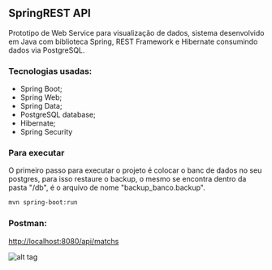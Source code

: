 ## SpringREST API
Prototipo de Web Service para visualização de dados, sistema desenvolvido em Java com biblioteca Spring, REST Framework e Hibernate consumindo dados via PostgreSQL.

### Tecnologias usadas:

* Spring Boot;
* Spring Web;
* Spring Data;
* PostgreSQL database;
* Hibernate;
* Spring Security

### Para executar
O primeiro passo para executar o projeto é colocar o banc de dados no seu postgres, para isso restaure o backup, o mesmo se encontra dentro da pasta "/db", é o arquivo de nome "backup_banco.backup".

```bash
mvn spring-boot:run
```

### Postman: 
[http://localhost:8080/api/matchs](http://localhost:8080/api/matchs)

![alt tag](https://i.imgur.com/20sZRHN.png)


